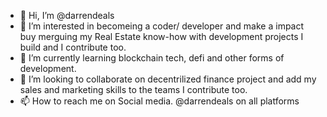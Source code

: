 - 👋 Hi, I’m @darrendeals
- 👀 I’m interested in becomeing a coder/ developer and make a impact buy merguing my Real Estate know-how with development projects I build and I contribute too.
- 🌱 I’m currently learning blockchain tech, defi and other forms of development.
- 💞️ I’m looking to collaborate on decentrilized finance project and add my sales and marketing skills to the teams I contribute too.
- 📫 How to reach me on Social media. @darrendeals on all platforms

<!---
darrendeals/darrendeals is a ✨ special ✨ repository because its `README.md` (this file) appears on your GitHub profile.
You can click the Preview link to take a look at your changes.
--->
